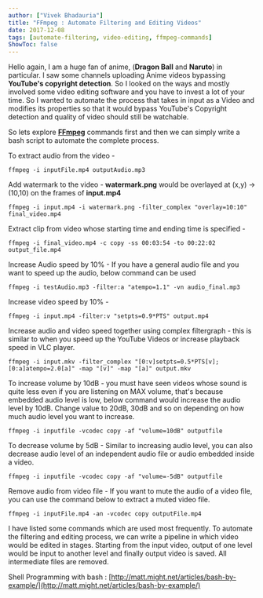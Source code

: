 ```yaml
---
author: ["Vivek Bhadauria"]
title: "FFmpeg : Automate Filtering and Editing Videos"
date: 2017-12-08
tags: [automate-filtering, video-editing, ffmpeg-commands]
ShowToc: false
---
```


Hello again, I am a huge fan of anime, (**Dragon Ball** and **Naruto**) in particular. I saw some channels uploading Anime videos bypassing **YouTube's copyright detection**. So I looked on the ways and mostly involved some video editing software and you have to invest a lot of your time. So I wanted to automate the process that takes in input as a Video and modifies its properties so that it would bypass YouTube's Copyright detection and quality of video should still be watchable.

So lets explore [**FFmpeg**](https://www.ffmpeg.org/) commands first and then we can simply write a bash script to automate the complete process.

To extract audio from the video -
```
ffmpeg -i inputFile.mp4 outputAudio.mp3
```
Add watermark to the video - **watermark.png** would be overlayed at (x,y) -> (10,10) on the frames of **input.mp4**
```
ffmpeg -i input.mp4 -i watermark.png -filter_complex "overlay=10:10" final_video.mp4
```
Extract clip from video whose starting time and ending time is specified -
```
ffmpeg -i final_video.mp4 -c copy -ss 00:03:54 -to 00:22:02 output_file.mp4
```
Increase Audio speed by 10% - If you have a general audio file and you want to speed up the audio, below command can be used
```
ffmpeg -i testAudio.mp3 -filter:a "atempo=1.1" -vn audio_final.mp3
```
Increase video speed by 10% -
```
ffmpeg -i input.mp4 -filter:v "setpts=0.9*PTS" output.mp4
```
Increase audio and video speed together using complex filtergraph - this is similar to when you speed up the YouTube Videos or increase playback speed in VLC player.
```
ffmpeg -i input.mkv -filter_complex "[0:v]setpts=0.5*PTS[v];[0:a]atempo=2.0[a]" -map "[v]" -map "[a]" output.mkv
```
To increase volume by 10dB - you must have seen videos whose sound is quite less even if you are listening on MAX volume, that's because embedded audio level is low, below command would increase the audio level by 10dB. Change value to 20dB, 30dB and so on depending on how much audio level you want to increase.
```
ffmpeg -i inputfile -vcodec copy -af "volume=10dB" outputfile
```
To decrease volume by 5dB - Similar to increasing audio level, you can also decrease audio level of an independent audio file or audio embedded inside a video.
```
ffmpeg -i inputfile -vcodec copy -af "volume=-5dB" outputfile
```
Remove audio from video file - If you want to mute the audio of a video file, you can use the command below to extract a muted video file.
```
ffmpeg -i inputFile.mp4 -an -vcodec copy outputFile.mp4
```

I have listed some commands which are used most frequently. To automate the filtering and editing process, we can write a pipeline in which video would be edited in stages. Starting from the input video, output of one level would be input to another level and finally output video is saved. All intermediate files are removed.

Shell Programming with bash : [http://matt.might.net/articles/bash-by-example/](http://matt.might.net/articles/bash-by-example/)

